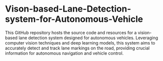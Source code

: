 # Vison-based-Lane-Detection-system-for-Autonomous-Vehicle
This GitHub repository hosts the source code and resources for a vision-based lane detection system designed for autonomous vehicles. Leveraging computer vision techniques and deep learning models, this system aims to accurately detect and track lane markings on the road, providing crucial information for autonomous navigation and vehicle control.
